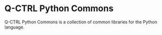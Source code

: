 # Q-CTRL Python Commons

Q-CTRL Python Commons is a collection of common libraries for the Python language.